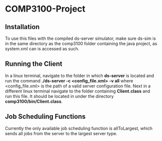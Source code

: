 # COMP3100-Project
 
## Installation

To use this files with the compiled ds-server simulator, make sure ds-sim is in the same directory as the comp3100 folder containing the java project, as system.xml can is accessed as such.

## Running the Client

In a linux terminal, navigate to the folder in which **ds-server** is located and run the command **./ds-server -c <config_file.xml> -v all** where <config_file.xml> is the path of a valid server configuration file. Next in a different linux terminal navigate to the folder containing **Client.class** and run this file. It should be located in under the directory **comp3100/bin/Client.class**.

## Job Scheduling Functions

Currently the only available job scheduling function is allToLargest, which sends all jobs from the server to the largest server type.


